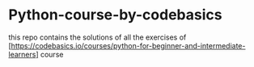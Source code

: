# Python-course-by-codebasics
this repo contains the solutions of all the exercises of [https://codebasics.io/courses/python-for-beginner-and-intermediate-learners] course
